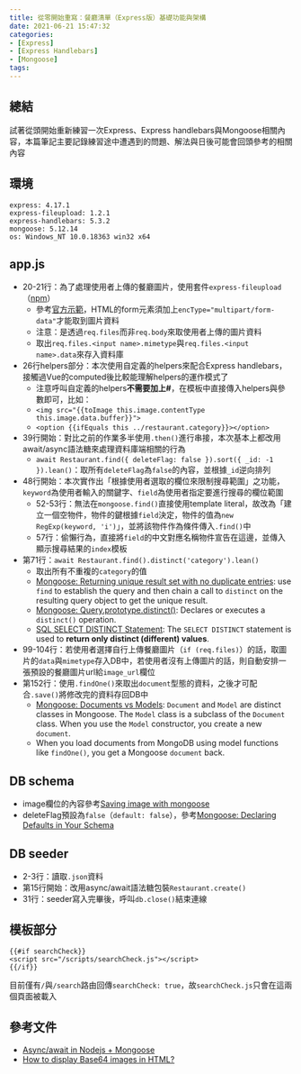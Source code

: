 ```yaml
---
title: 從零開始重寫：餐廳清單（Express版）基礎功能與架構
date: 2021-06-21 15:47:32
categories:
- [Express]
- [Express Handlebars]
- [Mongoose]
tags:
---
```


## 總結
試著從頭開始重新練習一次Express、Express handlebars與Mongoose相關內容，本篇筆記主要記錄練習途中遭遇到的問題、解法與日後可能會回頭參考的相關內容

## 環境
```
express: 4.17.1
express-fileupload: 1.2.1
express-handlebars: 5.3.2
mongoose: 5.12.14
os: Windows_NT 10.0.18363 win32 x64
```

## app.js

<script src="https://gist.github.com/tzynwang/97709d3b1d83e3ff4505924a09d819f4.js"></script>

- 20-21行：為了處理使用者上傳的餐廳圖片，使用套件`express-fileupload`（[npm](https://www.npmjs.com/package/express-fileupload)）
  - 參考[官方示範](https://github.com/richardgirges/express-fileupload/tree/master/example#basic-file-upload)，HTML的form元素須加上`encType="multipart/form-data"`才能取到圖片資料
  - 注意：是透過`req.files`而非`req.body`來取使用者上傳的圖片資料
  - 取出`req.files.<input name>.mimetype`與`req.files.<input name>.data`來存入資料庫
- 26行helpers部分：本次使用自定義的helpers來配合Express handlebars，接觸過Vue的computed後比較能理解helpers的運作模式了
  - 注意呼叫自定義的helpers**不需要加上#**，在模板中直接傳入helpers與參數即可，比如：
  - `<img src="{{toImage this.image.contentType this.image.data.buffer}}">`
  - `<option {{ifEquals this ../restaurant.category}}></option>`
- 39行開始：對比之前的作業多半使用`.then()`進行串接，本次基本上都改用await/async語法糖來處理資料庫端相關的行為
  - `await Restaurant.find({ deleteFlag: false }).sort({ _id: -1 }).lean()`：取所有`deleteFlag`為`false`的內容，並根據`_id`逆向排列
- 48行開始：本次實作出「根據使用者選取的欄位來限制搜尋範圍」之功能，`keyword`為使用者輸入的關鍵字、`field`為使用者指定要進行搜尋的欄位範圍
  - 52-53行：無法在`mongoose.find()`直接使用template literal，故改為「建立一個空物件，物件的鍵根據`field`決定，物件的值為`new RegExp(keyword, 'i')`」，並將該物件作為條件傳入`.find()`中
  - 57行：偷懶行為，直接將`field`的中文對應名稱物件宣告在這邊，並傳入顯示搜尋結果的`index`模板
- 第71行：`await Restaurant.find().distinct('category').lean()`
  - 取出所有不重複的`category`的值
  - [Mongoose: Returning unique result set with no duplicate entries](https://stackoverflow.com/questions/30020946/mongoose-returning-unique-result-set-with-no-duplicate-entries): use `find` to establish the query and then chain a call to `distinct` on the resulting query object to get the unique result.
  - [Mongoose: Query.prototype.distinct()](https://mongoosejs.com/docs/api.html#query_Query-distinct): Declares or executes a `distinct()` operation.
  - [SQL SELECT DISTINCT Statement](https://www.w3schools.com/sql/sql_distinct.asp): The `SELECT DISTINCT` statement is used to **return only distinct (different) values**.
- 99-104行：若使用者選擇自行上傳餐廳圖片（`if (req.files)`）的話，取圖片的`data`與`mimetype`存入DB中，若使用者沒有上傳圖片的話，則自動安排一張預設的餐廳圖片url給`image_url`欄位
- 第152行：使用`.findOne()`來取出`document`型態的資料，之後才可配合`.save()`將修改完的資料存回DB中
  - [Mongoose: Documents vs Models](https://mongoosejs.com/docs/documents.html#documents-vs-models): `Document` and `Model` are distinct classes in Mongoose. The `Model` class is a subclass of the `Document` class. When you use the `Model` constructor, you create a new `document`.
  - When you load documents from MongoDB using model functions like `findOne()`, you get a Mongoose `document` back.


## DB schema

<script src="https://gist.github.com/tzynwang/935464602cb71801e3b1c63acce9eb76.js"></script>

- image欄位的內容參考[Saving image with mongoose](https://stackoverflow.com/questions/27353346/saving-image-with-mongoose)
- deleteFlag預設為`false`（`default: false`），參考[Mongoose: Declaring Defaults in Your Schema](https://mongoosejs.com/docs/defaults.html)


## DB seeder

<script src="https://gist.github.com/tzynwang/7585b5fbe4fcdfa38aecfaf72276f832.js"></script>

- 2-3行：讀取`.json`資料
- 第15行開始：改用async/await語法糖包裝`Restaurant.create()`
- 31行：seeder寫入完畢後，呼叫`db.close()`結束連線


## 模板部分
```Handlebars
{{#if searchCheck}}
<script src="/scripts/searchCheck.js"></script>
{{/if}}
```
目前僅有`/`與`/search`路由回傳`searchCheck: true`，故`searchCheck.js`只會在這兩個頁面被載入

## 參考文件
- [Async/await in Nodejs + Mongoose](https://stackoverflow.com/questions/58189365/async-await-in-nodejs-mongoose)
- [How to display Base64 images in HTML?](https://stackoverflow.com/questions/8499633/how-to-display-base64-images-in-html)